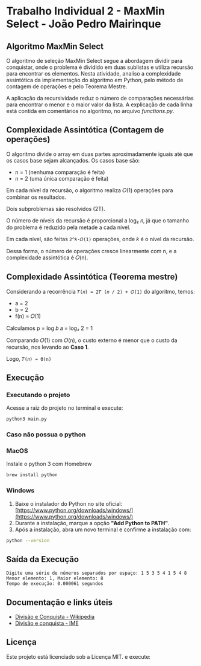 # Trabalho Individual 2 - MaxMin Select - João Pedro Mairinque

## Algoritmo MaxMin Select

O algoritmo de seleção MaxMin Select segue a abordagem dividir para conquistar, onde o problema é dividido em duas sublistas e utiliza recursão para encontrar os elementos. Nesta atividade, analiso a complexidade assintótica da implementação do algoritmo em Python, pelo método de contagem de operações e pelo Teorema Mestre.

A aplicação da recursividade reduz o número de comparações necessárias para encontrar o menor e o maior valor da lista. A explicação de cada linha está contida em comentários no algoritmo, no arquivo *functions.py*.


## Complexidade Assintótica (Contagem de operações)

O algoritmo divide o array em duas partes aproximadamente iguais até que os casos base sejam alcançados. Os casos base são:

- n = 1 (nenhuma comparação é feita)
- n = 2 (uma única comparação é feita)

Em cada nível da recursão, o algoritmo realiza 𝑂(1) operações para combinar os resultados.

Dois subproblemas são resolvidos (2T).

O número de níveis da recursão é proporcional a log₂ 𝑛, já que o tamanho do problema é reduzido pela metade a cada nível.

Em cada nível, são feitas `2^𝑘⋅𝑂(1)` operações, onde 𝑘 é o nível da recursão.

Dessa forma, o número de operações cresce linearmente com n, e a complexidade assintótica é 𝑂(n).

## Complexidade Assintótica (Teorema mestre)

Considerando a recorrência `𝑇(𝑛) = 2𝑇 (𝑛 / 2) + 𝑂(1)` do algoritmo, temos:

- a = 2
- b = 2
- f(n) = 𝑂(1)

Calculamos p = log 𝑏 𝑎 = log₂ 2 = 1

Comparando 𝑂(1) com 𝑂(n), o custo externo é menor que o custo da recursão, nos levando ao **Caso 1**.

Logo, `𝑇(𝑛) = Θ(n)`


## Execução


### Executando o projeto


Acesse a raiz do projeto no terminal e execute:

```bash
python3 main.py
```

### Caso não possua o python

### MacOS

Instale o python 3 com Homebrew

```bash
brew install python
```

### Windows

1. Baixe o instalador do Python no site oficial:  
   [https://www.python.org/downloads/windows/](https://www.python.org/downloads/windows/)
2. Durante a instalação, marque a opção **"Add Python to PATH"**.
3. Após a instalação, abra um novo terminal e confirme a instalação com:

```bash
python --version
```

## Saída da Execução

```
Digite uma série de números separados por espaço: 1 5 3 5 4 1 5 4 8 
Menor elemento: 1, Maior elemento: 8
Tempo de execução: 0.000061 segundos
```

## Documentação e links úteis

- [Divisão e Conquista - Wikipedia](https://pt.wikipedia.org/wiki/Divis%C3%A3o_e_conquista)
- [Divisão e conquista - IME](https://www.ime.usp.br/~pf/analise_de_algoritmos/aulas/divide-and-conquer.html)

## Licença

Este projeto está licenciado sob a Licença MIT. e execute:
